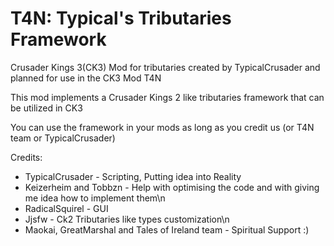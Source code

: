 # T4N: Typical's Tributaries Framework

Crusader Kings 3(CK3) Mod for tributaries created by TypicalCrusader and planned for use in the CK3 Mod T4N

This mod implements a Crusader Kings 2 like tributaries framework that can be utilized in CK3

You can use the framework in your mods as long as you credit us (or T4N team or TypicalCrusader)

Credits:
  * TypicalCrusader - Scripting, Putting idea into Reality
  * Keizerheim and Tobbzn - Help with optimising the code and with giving me idea how to implement them\n
  * RadicalSquirel - GUI
  * Jjsfw - Ck2 Tributaries like types customization\n
  * Maokai, GreatMarshal and Tales of Ireland team - Spiritual Support :)
